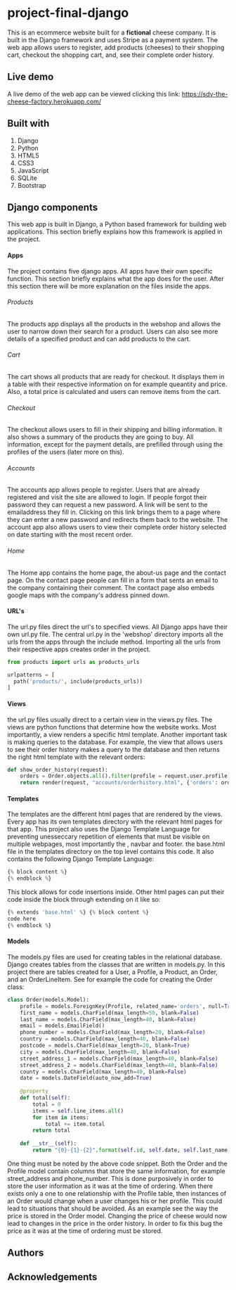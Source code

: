 # project-final-django
This is an ecommerce website built for a **fictional** cheese company. It is built in the Django framework and uses Stripe as a payment system. The web app allows users to register, add products (cheeses) to their shopping cart, checkout the shopping cart,  and, see their complete order history.  

## Live demo
A live demo of the web app can be viewed clicking this link: https://sdv-the-cheese-factory.herokuapp.com/

## Built with
1. Django
2. Python
3. HTML5
4. CSS3
5. JavaScript
6. SQLite
7. Bootstrap 

## Django components
This web app is built in Django, a Python based framework for building web applications. This section briefly explains how this framework is applied in the project. 

#### Apps
The project contains five django apps. All apps have their own specific function. This section briefly explains what the app does for the user. After this section there will be more explanation on the files inside the apps. 
###### Products
The products app displays all the products in the webshop and allows the user to narrow down their search for a product. Users can also see more details of a specified product and can add products to the cart. 
###### Cart
The cart shows all products that are ready for checkout. It displays them in a table with their respective information on for example queantity and price. Also, a total price is calculated and users can remove items from the cart. 
###### Checkout
The checkout allows users to fill in their shipping and billing information. It also shows a summary of the products they are going to buy. All information, except for the payment details, are prefilled through using the profiles of the users (later more on this). 
###### Accounts
The accounts app allows people to register. Users that are already registered and visit the site are allowed to login. If people forgot their password they can request a new password. A link will be sent to the emailaddress they fill in. Clicking on this link brings them to a page where they can enter a new password and redirects them back to the website. 
The account app also allows users to view their complete order history selected on date starting with the most recent order. 
###### Home
The Home app contains the home page, the about-us page and the contact page. On the contact page people can fill in a form that sents an email to the company containing their comment. The contact page also embeds google maps with the company's address pinned down. 

#### URL's
The url.py files direct the url's to specified views. All Django apps have their own url.py file. The central url.py in the 'webshop' directory imports all the urls from the apps through the include method. Importing all the urls from their respective apps creates order in the project. 

```python
from products import urls as products_urls
```

```python
urlpatterns = [
  path('products/', include(products_urls))
]
```

#### Views
the url.py files usually direct to a certain view in the views.py files. The views are python functions that determine how the website works. Most importantly, a view renders a specific html template. Another important task is making queries to the database. For example, the view that allows users to see their order history makes a query to the database and then returns the right html template with the relevant orders: 

```python
def show_order_history(request):
    orders = Order.objects.all().filter(profile = request.user.profile).order_by('-date')
    return render(request, "accounts/orderhistory.html", {'orders': orders})
```

#### Templates
The templates are the different html pages that are rendered by the views. Every app has its own templates directory with the relevant html pages for that app. 
This project also uses the Django Template Language for preventing unesseccary repetition of elements that must be visible on multiple webpages, most importantly the <head>, navbar and footer. the base.html file in the templates directory on the top level contains this code. It also contains the following Django Template Language: 
  
```python
{% block content %}
{% endblock %}
```
This block allows for code insertions inside. Other html pages can put their code inside the block through extending on it like so: 

```python
{% extends 'base.html' %} {% block content %}
code here
{% endblock %}
```

#### Models
The models.py files are used for creating tables in the relational database. Django creates tables from the classes that are written in models.py. 
In this project there are tables created for a User, a Profile, a Product, an Order, and an OrderLineItem. See for example the code for creating the Order class: 

```python
class Order(models.Model):
    profile = models.ForeignKey(Profile, related_name='orders', null=True, blank=False, on_delete=models.PROTECT)
    first_name = models.CharField(max_length=50, blank=False)
    last_name = models.CharField(max_length=40, blank=False)
    email = models.EmailField()
    phone_number = models.CharField(max_length=20, blank=False)
    country = models.CharField(max_length=40, blank=False)
    postcode = models.CharField(max_length=20, blank=True)
    city = models.CharField(max_length=40, blank=False)
    street_address_1 = models.CharField(max_length=40, blank=False)
    street_address_2 = models.CharField(max_length=40, blank=False)
    county = models.CharField(max_length=40, blank=False)
    date = models.DateField(auto_now_add=True)
    
    @property
    def total(self):
        total = 0 
        items = self.line_items.all()
        for item in items: 
            total += item.total
        return total 
            
    def __str__(self):
        return "{0}-{1}-{2}".format(self.id, self.date, self.last_name)
```

One thing must be noted by the above code snippet. Both the Order and the Profile model contain columns that store the same information, for example street_address and phone_number. This is done purposively in order to store the user information as it was at the time of ordering. When there exists only a one to one relationship with the Profile table, then instances of an Order would change when a user changes his or her profile. This could lead to situations that should be avoided. As an example see the way the price is stored in the Order model. Changing the price of cheese would now lead to changes in the price in the order history. In order to fix this bug the price as it was at the time of ordering must be stored. 



## Authors

## Acknowledgements 
